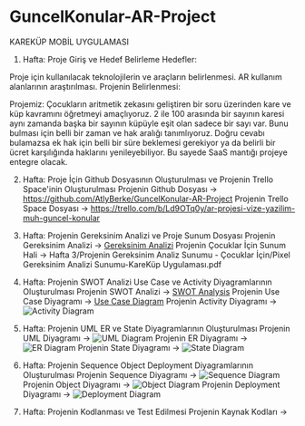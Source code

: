 # GuncelKonular-AR-Project
KAREKÜP MOBİL UYGULAMASI

1. Hafta: Proje Giriş ve Hedef Belirleme
Hedefler:

Proje için kullanılacak teknolojilerin ve araçların belirlenmesi.
AR kullanım alanlarının araştırılması.
Projenin Belirlenmesi:

Projemiz:
Çocukların aritmetik zekasını geliştiren bir soru üzerinden kare ve küp kavramını öğretmeyi amaçlıyoruz. 2 ile 100 arasında bir sayının karesi aynı zamanda başka bir sayının küpüyle eşit olan sadece bir sayı var.
Bunu bulması için belli bir zaman ve hak aralığı tanımlıyoruz.
Doğru cevabı bulamazsa ek hak için belli bir süre beklemesi gerekiyor ya da belirli bir ücret karşılığında haklarını yenileyebiliyor.
Bu sayede SaaS mantığı projeye entegre olacak.


2. Hafta: Proje İçin Github Dosyasının Oluşturulması ve Projenin Trello Space'inin Oluşturulması
Projenin Github Dosyası       -> https://github.com/AtlyBerke/GuncelKonular-AR-Project
Projenin Trello Space Dosyası -> https://trello.com/b/Ld9OTq0y/ar-projesi-vize-yazilim-muh-guncel-konular

3. Hafta: Projenin Gereksinim Analizi ve Proje Sunum Dosyası
Projenin Gereksinim Analizi -> [Gereksinim Analizi](<Hafta 3/Projenin Gereksinim Analizi/KareKüp_Gereksinim_Analizi.docx>)
Projenin Çocuklar İçin Sunum Hali -> Hafta 3/Projenin Gereksinim Analiz Sunumu - Çocuklar İçin/Pixel Gereksinim Analizi Sunumu-KareKüp Uygulaması.pdf

4. Hafta: Projenin SWOT Analizi Use Case ve Activity Diyagramlarının Oluşturulması
Projenin SWOT Analizi -> [SWOT Analysis](<Hafta 4/Projenin Swot Analizi/SWOT_Analizi.pdf>)
Projenin Use Case Diyagramı -> [Use Case Diagram](<Hafta 4/Projenin Use-Case Diyagramı/Use-Case_Diagram.pdf>)
Projenin Activity Diyagramı -> ![Activity Diagram](<Hafta 4/Projenin Activity Diyagramı/Activitiy_Diagram.png>)

5. Hafta: Projenin UML ER ve State Diyagramlarının Oluşturulması
Projenin UML Diyagramı -> ![UML Diagram](<Hafta 5/Projenin UML Diyagramı/UML_Diagram.png>)
Projenin ER Diyagramı -> ![ER Diagram](<Hafta 5/Projenin ER Diyagramı/ER_Diagram.png>)
Projenin State Diyagramı -> ![State Diagram](<Hafta 5/Projenin State Diyagramı/State_Diagram.png>)

6. Hafta: Projenin Sequence Object Deployment Diyagramlarının Oluşturulması
Projenin Sequence Diyagramı -> ![Sequence Diagram](<Hafta 6/Projenin Sequence Diyagramı/Sequence_Diagram.png>)
Projenin Object Diyagramı -> ![Object Diagram](<Hafta 6/Projenin Object Diyagramı/Object_Diagram.png>)
Projenin Deployment Diyagramı -> ![Deployment Diagram](<Hafta 6/Projenin Deployment Diyagramı/Deployment_diagram.png>)

7. Hafta: Projenin Kodlanması ve Test Edilmesi
Projenin Kaynak Kodları -> 


